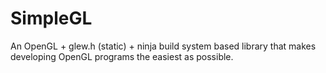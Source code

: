 # SimpleGL
An OpenGL + glew.h (static) + ninja build system based library that makes developing OpenGL programs the easiest as possible.
